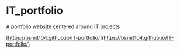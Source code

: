 # IT_portfolio
A portfolio website centered around IT projects

[https://bsmit104.github.io/IT-portfolio/](https://bsmit104.github.io/IT-portfolio/)

